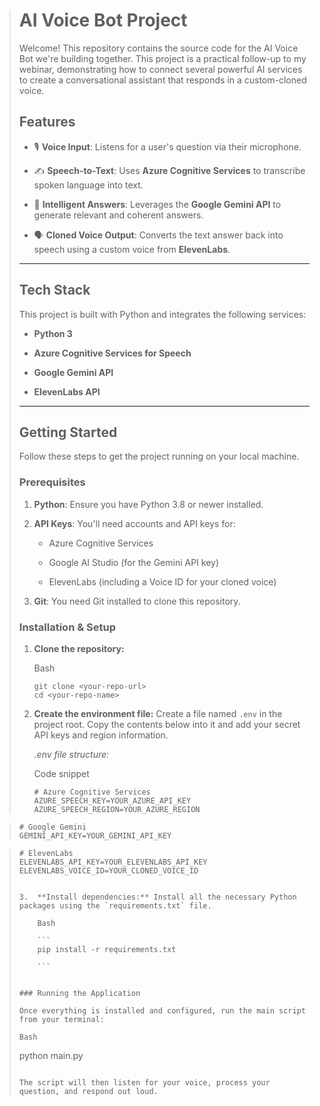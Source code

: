 
> # AI Voice Bot Project
> 
> Welcome! This repository contains the source code for the AI Voice Bot we're building together. This project is a practical follow-up to my webinar, demonstrating how to connect several powerful AI services to create a conversational assistant that responds in a custom-cloned voice.
> 
> ## Features
> 
> -   🎙️ **Voice Input**: Listens for a user's question via their microphone.
>     
> -   ✍️ **Speech-to-Text**: Uses **Azure Cognitive Services** to transcribe spoken language into text.
>     
> -   🧠 **Intelligent Answers**: Leverages the **Google Gemini API** to generate relevant and coherent answers.
>     
> -   🗣️ **Cloned Voice Output**: Converts the text answer back into speech using a custom voice from **ElevenLabs**.
>     
> 
> ----------
> 
> ## Tech Stack
> 
> This project is built with Python and integrates the following services:
> 
> -   **Python 3**
>     
> -   **Azure Cognitive Services for Speech**
>     
> -   **Google Gemini API**
>     
> -   **ElevenLabs API**
>     
> 
> ----------
> 
> ## Getting Started
> 
> Follow these steps to get the project running on your local machine.
> 
> ### Prerequisites
> 
> 1.  **Python**: Ensure you have Python 3.8 or newer installed.
>     
> 2.  **API Keys**: You'll need accounts and API keys for:
>     
>     -   Azure Cognitive Services
>         
>     -   Google AI Studio (for the Gemini API key)
>         
>     -   ElevenLabs (including a Voice ID for your cloned voice)
>         
> 3.  **Git**: You need Git installed to clone this repository.
>     
> 
> ### Installation & Setup
> 
> 1.  **Clone the repository:**
>     
>     Bash
>     
>     ```
>     git clone <your-repo-url>
>     cd <your-repo-name>
>     
>     ```
>     
> 2.  **Create the environment file:** Create a file named `.env` in the project root. Copy the contents below into it and add your secret API keys and region information.
>     
>     _.env file structure:_
>     
>     Code snippet
>     
>     ```
>     # Azure Cognitive Services
>     AZURE_SPEECH_KEY=YOUR_AZURE_API_KEY
>     AZURE_SPEECH_REGION=YOUR_AZURE_REGION
>     
>     ```
>     

> ```
> # Google Gemini
> GEMINI_API_KEY=YOUR_GEMINI_API_KEY
> 
> ```

> ```
> # ElevenLabs
> ELEVENLABS_API_KEY=YOUR_ELEVENLABS_API_KEY
> ELEVENLABS_VOICE_ID=YOUR_CLONED_VOICE_ID
> ```
> 
> ```
> 
> 3.  **Install dependencies:** Install all the necessary Python packages using the `requirements.txt` file.
>     
>     Bash
>     
>     ```
>     pip install -r requirements.txt
>     
>     ```
>     
> 
> ### Running the Application
> 
> Once everything is installed and configured, run the main script from your terminal:
> 
> Bash
> 
> ```
> python main.py
> 
> ```
> 
> The script will then listen for your voice, process your question, and respond out loud.